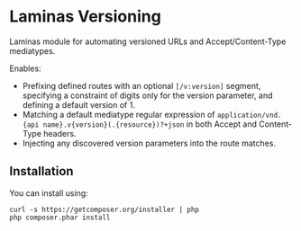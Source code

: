 Laminas Versioning
=============

Laminas module for automating versioned URLs and Accept/Content-Type mediatypes.

Enables:

- Prefixing defined routes with an optional `[/v:version]` segment, specifying a
  constraint of digits only for the version parameter, and defining a default
  version of 1.
- Matching a default mediatype regular expression of `application/vnd.{api
  name}.v{version}(.{resource})?+json` in both Accept and Content-Type headers.
- Injecting any discovered version parameters into the route matches.


Installation
------------

You can install using:

```
curl -s https://getcomposer.org/installer | php
php composer.phar install
```
